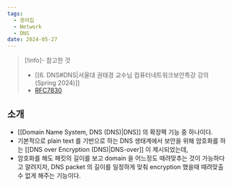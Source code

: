 ```yaml
---
tags:
  - 용어집
  - Network
  - DNS
date: 2024-05-27
---
```

> [!info]- 참고한 것
> - [[6. DNS#DNS|서울대 권태경 교수님 컴퓨터네트워크보안특강 강의 (Spring 2024)]]
> - [RFC7830](https://datatracker.ietf.org/doc/html/rfc7830)

## 소개

- [[Domain Name System, DNS (DNS)|DNS]] 의 확장팩 기능 중 하나이다.
- 기본적으로 plain text 를 기반으로 하는 DNS 생태계에서 보안을 위해 암호화를 하는 [[DNS over Encryption (DNS)|DNS-over]] 이 제시되었는데,
- 암호화를 해도 패킷의 길이를 보고 domain 을 어느정도 때려맞추는 것이 가능하다고 알려지자, DNS packet 의 길이를 일정하게 맞춰 encryption 했을때 때려맞출 수 없게 해주는 기능이다.